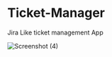# Ticket-Manager

Jira Like ticket management App


![Screenshot (4)](https://user-images.githubusercontent.com/90280586/175353832-1eca0d70-bb27-4954-ad35-83674a21d5cc.png)
